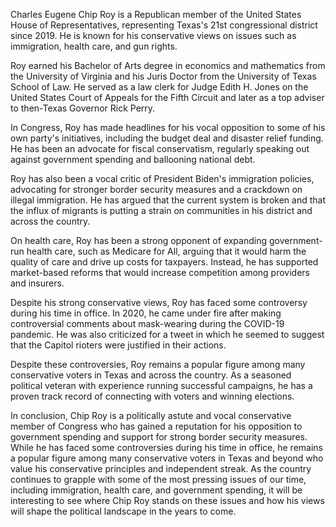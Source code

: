 Charles Eugene Chip Roy is a Republican member of the United States House of Representatives, representing Texas's 21st congressional district since 2019. He is known for his conservative views on issues such as immigration, health care, and gun rights.

Roy earned his Bachelor of Arts degree in economics and mathematics from the University of Virginia and his Juris Doctor from the University of Texas School of Law. He served as a law clerk for Judge Edith H. Jones on the United States Court of Appeals for the Fifth Circuit and later as a top adviser to then-Texas Governor Rick Perry.

In Congress, Roy has made headlines for his vocal opposition to some of his own party's initiatives, including the budget deal and disaster relief funding. He has been an advocate for fiscal conservatism, regularly speaking out against government spending and ballooning national debt.

Roy has also been a vocal critic of President Biden's immigration policies, advocating for stronger border security measures and a crackdown on illegal immigration. He has argued that the current system is broken and that the influx of migrants is putting a strain on communities in his district and across the country.

On health care, Roy has been a strong opponent of expanding government-run health care, such as Medicare for All, arguing that it would harm the quality of care and drive up costs for taxpayers. Instead, he has supported market-based reforms that would increase competition among providers and insurers.

Despite his strong conservative views, Roy has faced some controversy during his time in office. In 2020, he came under fire after making controversial comments about mask-wearing during the COVID-19 pandemic. He was also criticized for a tweet in which he seemed to suggest that the Capitol rioters were justified in their actions.

Despite these controversies, Roy remains a popular figure among many conservative voters in Texas and across the country. As a seasoned political veteran with experience running successful campaigns, he has a proven track record of connecting with voters and winning elections.

In conclusion, Chip Roy is a politically astute and vocal conservative member of Congress who has gained a reputation for his opposition to government spending and support for strong border security measures. While he has faced some controversies during his time in office, he remains a popular figure among many conservative voters in Texas and beyond who value his conservative principles and independent streak. As the country continues to grapple with some of the most pressing issues of our time, including immigration, health care, and government spending, it will be interesting to see where Chip Roy stands on these issues and how his views will shape the political landscape in the years to come.
